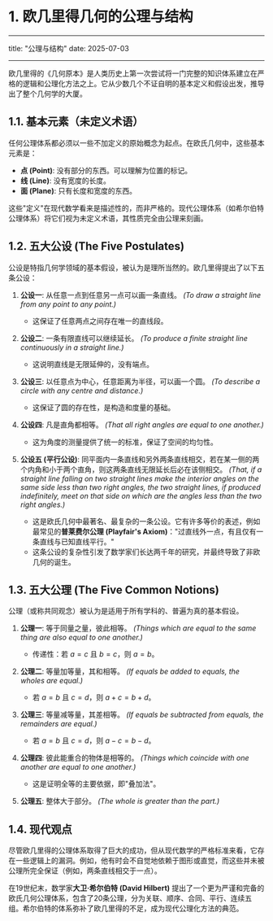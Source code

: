 # 1. 欧几里得几何的公理与结构

---

title: "公理与结构"
date: 2025-07-03

---

欧几里得的《几何原本》是人类历史上第一次尝试将一门完整的知识体系建立在严格的逻辑和公理化方法之上。它从少数几个不证自明的基本定义和假设出发，推导出了整个几何学的大厦。

## 1.1. 基本元素（未定义术语）

任何公理体系都必须以一些不加定义的原始概念为起点。在欧氏几何中，这些基本元素是：

- **点 (Point)**: 没有部分的东西。可以理解为位置的标记。
- **线 (Line)**: 没有宽度的长度。
- **面 (Plane)**: 只有长度和宽度的东西。

这些"定义"在现代数学看来是描述性的，而非严格的。现代公理体系（如希尔伯特公理体系）将它们视为未定义术语，其性质完全由公理来刻画。

## 1.2. 五大公设 (The Five Postulates)

公设是特指几何学领域的基本假设，被认为是理所当然的。欧几里得提出了以下五条公设：

1. **公设一**: 从任意一点到任意另一点可以画一条直线。
    *(To draw a straight line from any point to any point.)*
    - 这保证了任意两点之间存在唯一的直线段。

2. **公设二**: 一条有限直线可以继续延长。
    *(To produce a finite straight line continuously in a straight line.)*
    - 这说明直线是无限延伸的，没有端点。

3. **公设三**: 以任意点为中心，任意距离为半径，可以画一个圆。
    *(To describe a circle with any centre and distance.)*
    - 这保证了圆的存在性，是构造和度量的基础。

4. **公设四**: 凡是直角都相等。
    *(That all right angles are equal to one another.)*
    - 这为角度的测量提供了统一的标准，保证了空间的均匀性。

5. **公设五 (平行公设)**: 同平面内一条直线和另外两条直线相交，若在某一侧的两个内角和小于两个直角，则这两条直线无限延长后必在该侧相交。
    *(That, if a straight line falling on two straight lines make the interior angles on the same side less than two right angles, the two straight lines, if produced indefinitely, meet on that side on which are the angles less than the two right angles.)*
    - 这是欧氏几何中最著名、最复杂的一条公设。它有许多等价的表述，例如最常见的**普莱费尔公理 (Playfair's Axiom)**："过直线外一点，有且仅有一条直线与已知直线平行。"
    - 这条公设的复杂性引发了数学家们长达两千年的研究，并最终导致了非欧几何的诞生。

## 1.3. 五大公理 (The Five Common Notions)

公理（或称共同观念）被认为是适用于所有学科的、普遍为真的基本假设。

1. **公理一**: 等于同量之量，彼此相等。
    *(Things which are equal to the same thing are also equal to one another.)*
    - 传递性：若 $a=c$ 且 $b=c$，则 $a=b$。

2. **公理二**: 等量加等量，其和相等。
    *(If equals be added to equals, the wholes are equal.)*
    - 若 $a=b$ 且 $c=d$，则 $a+c = b+d$。

3. **公理三**: 等量减等量，其差相等。
    *(If equals be subtracted from equals, the remainders are equal.)*
    - 若 $a=b$ 且 $c=d$，则 $a-c = b-d$。

4. **公理四**: 彼此能重合的物体是相等的。
    *(Things which coincide with one another are equal to one another.)*
    - 这是证明全等的主要依据，即"叠加法"。

5. **公理五**: 整体大于部分。
    *(The whole is greater than the part.)*

## 1.4. 现代观点

尽管欧几里得的公理体系取得了巨大的成功，但从现代数学的严格标准来看，它存在一些逻辑上的漏洞。例如，他有时会不自觉地依赖于图形或直觉，而这些并未被公理所完全保证（例如，两条直线相交于一点）。

在19世纪末，数学家**大卫·希尔伯特 (David Hilbert)** 提出了一个更为严谨和完备的欧氏几何公理体系，包含了20条公理，分为关联、顺序、合同、平行、连续五组。希尔伯特的体系弥补了欧几里得的不足，成为现代公理化方法的典范。

